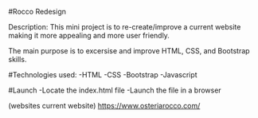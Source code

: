 #Rocco Redesign 

Description: 
This mini project is to re-create/improve a current website making it more appealing and more user friendly. 

The main purpose is to excersise and improve HTML, CSS, and Bootstrap skills. 

#Technologies used: 
-HTML 
-CSS 
-Bootstrap 
-Javascript  

#Launch 
-Locate the index.html file 
-Launch the file in a browser 


(websites current website)
https://www.osteriarocco.com/


